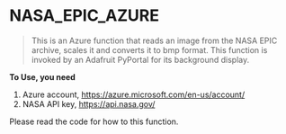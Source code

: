 # NASA_EPIC_AZURE
> This is an Azure function that reads an image from the NASA EPIC archive, scales it and converts it to bmp format.
> This function is invoked by an Adafruit PyPortal for its background display.

**To Use, you need**

1. Azure account, https://azure.microsoft.com/en-us/account/
2. NASA API key, https://api.nasa.gov/

Please read the code for how to this function.

